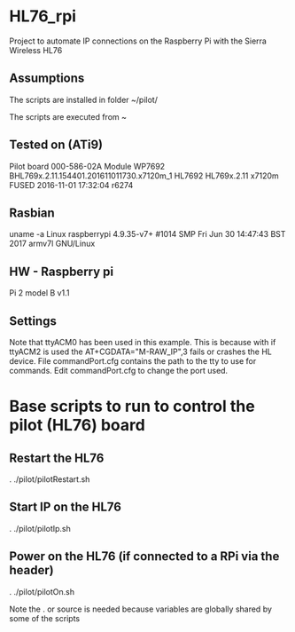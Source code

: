 # HL76_rpi
Project to automate IP connections on the Raspberry Pi with the Sierra Wireless HL76

## Assumptions 
The scripts are installed in folder
~/pilot/

The scripts are executed from 
~


## Tested on (ATi9)
 Pilot board 000-586-02A
 Module WP7692
 BHL769x.2.11.154401.201611011730.x7120m_1
 HL7692
 HL769x.2.11
 x7120m
 FUSED
 2016-11-01 17:32:04
 r6274

## Rasbian
uname -a
Linux raspberrypi 4.9.35-v7+ #1014 SMP Fri Jun 30 14:47:43 BST 2017 armv7l GNU/Linux

## HW - Raspberry pi
Pi 2 model B v1.1

## Settings
Note that ttyACM0 has been used in this example. This is because with if ttyACM2 is used
 the  AT+CGDATA="M-RAW_IP",3 fails or crashes the HL device.
File commandPort.cfg contains the path to the tty to use for commands.
Edit commandPort.cfg to change the port used.

# Base scripts to run to control the pilot (HL76) board

## Restart the HL76
. ./pilot/pilotRestart.sh

## Start IP on the HL76
. ./pilot/pilotIp.sh

## Power on the HL76 (if connected to a RPi via the header)
. ./pilot/pilotOn.sh

Note the . or source is needed because variables are globally shared by some of the scripts


